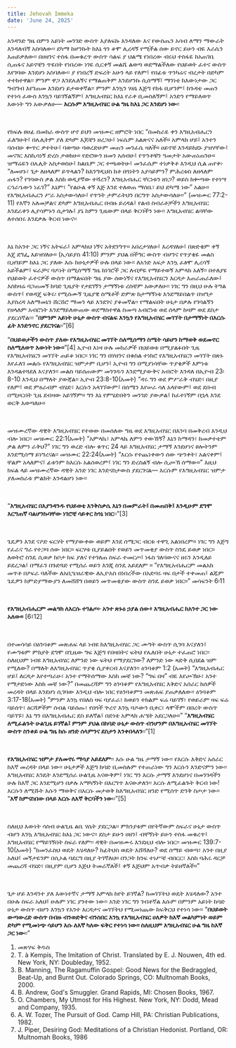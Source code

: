 ```yaml
---
title: Jehovah Immeka
date: 'June 24, 2025'
---
```


<script>
  import { theme2 } from '../../../../store/themes/theme2.svelte';
  import ArticleHero from '../../../../components/article_components/article_hero.svelte';
  import ArticleHeader from '../../../../components/article_components/article_header.svelte';
</script>

<ArticleHero 
  title={title} 
  date={date}
  subtopic={theme2.subtopics[6]} 
/>

<ArticleHeader content="ጄሆቫ - ኢሜካ፡ እግዚአብሄር ከእኔ ጋር ነው" />

አንዳንድ ግዜ በምን አይነት መንገድ ውስጥ እያለፍኩ እንዳለው እና የውስጤን አሳብ ለማን ማውራት እንዳለብኝ አስባለው፡፡ ደካማ ከሆንኩት ከእኔ ጎን ቆሞ ሊረዳኝ የሚችል ሰው ይኖር ይሁን ብዬ እራሴን እጠይቃለው፡፡ በሀዘንና ተስፋ በመቁረጥ ውስጥ ሳልፍ ያ ህልሜ የነበረው ብሩህ ተስፋዬ ከአጠገቤ ሲጠፋና አይኖቼን ጥዬበት የነበረው ነገዬ ሲርቀኝ መልሼ ልወጣ ወደማልችለው የህይወት ፈተና ውስጥ እየገባው እንደሆነ አስባለው፡፡ ያ የነበረኝ ድፍረት አሁን ላይ የለም፤ የበፊቱ ጥንካሬና ብረታት በድካም ተተክተዋል፡፡ ምንም ዋጋ እንደሌለኝና የማልጠቅም እንደሆንኩ ሲሰማኝ፤ ማንነቴ ከእውነታው ጋር ግብግብ እየገጠመ እንደሆነ ይታወቀኛል፡፡ ምንም እንኳን ሃዘኔ እጅግ የከፋ ቢሆንም፤ ከጉዳቴ መጠን የተነሳ ፈውስ እንኳን ባይገኝልኝም፤ እግዚአብሄር ከእኔ የራቀ ቢመስለኝም፤ አንድን የማይለወጥ እውነት ግን አውቃለሁ— **እርሱም እግዚአብሄር ሁል ግዜ ከእኔ ጋር እንደሆነ ነው**፡፡

<br />

የክፍሉ ፀሀፊ በመከራ ውስጥ ሆኖ ይህን መዝሙር ዘምሮት ነበር “በመከራዬ ቀን እግዚአብሔርን ፈለግሁት፤ በሌሊትም ያለ ድካም እጆቼን ዘረጋሁ፤ ነፍሴም አልጽናና አለች። አምላክ ሆይ፤ አንተን ባሰብሁ ቍጥር ቃተትሁ፤ ባወጣሁ ባወረድሁም መጠን መንፈሴ ዛለች። ዐይኖቼ እንዳይከደኑ ያዝሃቸው፤ መናገር እስኪሳነኝ ድረስ ታወክሁ። የድሮውን ዘመን አሰብሁ፤ የጥንቶቹን ዓመታት አውጠነጠንሁ። ዝማሬዬን በሌሊት አስታወስሁ፤ ከልቤም ጋር ተጫወትሁ፤ መንፈሴም ተነቃቅቶ እንዲህ ሲል ጠየቀ፦ “ለመሆኑ፣ ጌታ ለዘላለም ይጥላልን? ከእንግዲህስ ከቶ በጎነትን አያሳይምን? ምሕረቱስ ለዘላለም ጠፋን? የገባውስ ቃል እስከ ወዲያኛው ተሻረን? እግዚአብሔር ቸርነቱን ዘነጋ? ወይስ ከቍጣው የተነሣ ርኅራኄውን ነፈገ?” እኔም፣ “የልዑል ቀኝ እጅ እንደ ተለወጠ ማሰቤ፣ ይህ ድካሜ ነው” አልሁ። የእግዚአብሔርን ሥራ አስታውሳለሁ፤ የጥንት ታምራትህን በርግጥ አስታውሳለሁ፡፡” (መዝሙር 77:2-11) የእኛን አለመቻልና ድካም እግዚአብሔር በብዙ ይረዳል፤ የልብ ስብራቶቻችን እግዚአብሄር እንደራቀን ሊያሳምኑን ሲታገሉ፤ ያኔ ከምን ጊዜውም በላይ ቅርባችን ነው፡፡ እግዚአብሄር ልባቸው ለተሰበሩ እንደቃሉ ቅርብ ነውና፡፡ 

<br />

እኔ ከአንተ ጋር ነኝና አትፍራ፤ አምላክህ ነኝና አትደንግጥ። አበረታሃለሁ፤ እረዳሃለሁ፤ በጽድቄም ቀኝ እጄ ደግፌ እይዝሃለሁ። (ኢሳይያስ 41:10) ምንም ያህል በችግር ውስጥ ብሆንና የጥያቄዬ መልስ ቢዘገይም ከእኔ ጋር ያለው እሱ ከሁኔታዎች ሁሉ በላይ ነው፡፡ ለአንድ አፍታ እንኳ ፈፅሞ ሊረሳኝ አይችልም፤ ፍራቻና ባዶነት በሚሰማኝ ግዜ ከነገሮች ጋር ለብቻዬ የማይተወኝ አምላክ አለኝ፡፡ በተለያዩ የህይወት ፈተናዎች ውስጥ በማልፍበት ግዜ ያው ሰውነኝና የእግዚአብሄርን እርዳታ እጠራጠራለው፤ እስከዛሬ ባጋጠመኝ ከባድ ጊዜያት የታደገኝን ታማኝነቱ ረስቼም አውቃለሁ፡፡ ነገር ግን በዚህ ሁሉ ትግል ውስጥ፤ የወዳጄ ፍቅሩ፡ የሚሰሙኝ ጊዜያዊ ስሜቶች ድምጽ ከታማኝነቱ እንደማይበልጥ በዝግታ እያስረዳ አለማመኔን ሸርሽሮ ማመን ላይ እንደገና ያቆመኛል፡፡ የማልፍበት ሁኔታ በቃሉ የገባልኝን የዘላለም አብሮነት እንደማይለውጠው ወደማስተዋል ስመጣ አብሮነቱ ወደ ሰላም ከዛም ወደ ደስታ ያደርሰኛል፡፡፡ “**በምንም አይነት ሁኔታ ውስጥ ብናልፍ እንኳን የእግዚአብሄር መገኘት በታማኝነት በእርሱ ፊት እንድንኖር ያደርገናል**፡፡”[6]


<ArticleHeader content="እግዚአብሄር ዝም አለ ማለት የለም ማለት አይደለም" />

“**በህይወታችን ውስጥ ያለው የእግዚአብሄር መገኘት ስለሚሰማን ስሜት ሳይሆን ከማወቅ ወደመኖር ስለሚለወጥ እውነት ነው፡፡**”[4] ኢዮብ እነዛ ሁሉ መከራዎች በህይወቱ በሚያልፉበት ጊዜ የእግዚአብሄርን መገኘት ጠይቆ ነበር፡፡ ነገር ግን በሃዘንና በቁስል ተነክሮ የእግዚአብሄርን መገኘት በጽኑ እየፈለገ መልሱ የእግዚአብሄር ዝምታም ቢሆን፤ ኢዮብ ግን በሚያነሳቸው ጥያቄዎች እምነቱ እንዳልተጓደለ እናያለን፡፡ መልስ ባይሰጠውም መንገዱን እንደሚያውቅና አብሮት እንዳለ  በኢዮብ 23፡ 8-10 እንዲህ በማለት ያውጃል፡፡ ኢዮብ 23:8-10(አመት) “ዳሩ ግን ወደ ምሥራቅ ብሄድ፣ በዚያ የለም፤ ወደ ምዕራብም ብሄድ፣ እርሱን አላገኘውም፤ በሰሜን እየሠራ ሳለ አላየውም፤ ወደ ደቡብ በሚዞርበት ጊዜ ደብዛው አይገኝም። ግን እኔ የምሄድበትን መንገድ ያውቃል፤ ከፈተነኝም በኋላ እንደ ወርቅ እወጣለሁ።

<br />

መዝሙረኛው ዳዊት እግዚአብሄር የተወው በመሰለው ግዜ ወደ እግዚአብሄር በእንባ በመቅረብ እንዲህ ብሎ ነበር፡፡ መዝሙር 22:1(አመት) “አምላኬ፣ አምላኬ ለምን ተውኸኝ? እኔን ከማዳን፣ ከመቃተቴም ቃል ለምን ራቅህ?” ነገር ግን ወረድ ብሎ ቁጥር 24 ላይ እግዚአብሄር ታማኝ እንደሆነና ፀሎትንም እንደሚሰማ ይነግረናል፡፡ መዝሙር 22:24(አመት) “እርሱ የተጨነቀውን ሰው ጭንቀት፣ አልናቀም፤ ቸልም አላለምና፤ ፊቱንም ከእርሱ አልሰወረም፤ ነገር ግን ድረስልኝ ብሎ ሲጮኽ ሰማው።” እዚህ ክፍል ላይ መዝሙረኛው ዳዊት አንድ ነገር እንድናስታውስ ያደርገናል— እርሱም የእግዚአብሄር ዝምታ ያለመስራቱ ምልክት እንዳልሆነ ነው፡፡

<br />

“**እግዚአብሄር በእያንዳንዱ የህይወቴ እንቅስቃሴ እኔን በመምራት፤ በመጠበቅ፤ እንዲሁም ደግሞ እርግጠኛ ባልሆንኩባቸው ነገሮቼ ሳይቀር ከጎኔ ነበር**፡፡”[3]

<br />

ጌዴዎን  እንደ ናዖድ ፍርሃት የማያውቀው ወይም እንደ ሰሜጋር ብርቱ ተዋጊ አልነበረም። ነገር ግን እጅግ የፈራና ግራ የተጋባ ሰው ነበር። ፍርሃቱ ቢያይልበት የወይን መጥመቂያ ውስጥ ስንዴ ይወቃ ነበር። ለወትሮ ስንዴ ሲወቃ ከቦታ ከፍ ያለና የተገለጠ ስፍራ ተመርጦ፤ ነፋስ ገለባውናና ዘሩን እንዲለይ ይደረጋል፤ በማፈን በጉድጓድ የሚሰራ ወይን እንጂ ስንዴ አይደለም ። “የእግዚአብሔርም መልአክ መጥቶ በዖፍራ ባለችው ለአቢዔዝራዊው ለኢዮአስ በነበረችው በአድባሩ ዛፍ በታች ተቀመጠ፤ ልጁም ጌዴዎን ከምድያማውያን ለመሸሸግ በወይን መጥመቂያው ውስጥ ስንዴ ይወቃ ነበር።” መሳፍንት 6፡11

<br />

**የእግዚአብሔርም መልዓክ ለእርሱ ተገልጦ፦ አንተ ጽኑዕ ኃያል ሰው፥ እግዚአብሔር ከአንተ ጋር ነው አለው።** [6፤12]  

<br />

በተመሳሳይ በዕንባቆም መጽሐፍ ላይ ነብዩ ከእግዚአብሄር ጋር ሙግት ውስጥ ሲገባ እናያለን፤ የሙግቱም ምክያት ደግሞ በጊዜው ግፍ እጅግ የበዛበትና ፍትህ የሌለበት ሁኔታ ተፈጠሮ ነበር፡፡ ስለዚህም ነብዩ እግዚአብሄር ለምንድ ነው ፍትህ የማያደርገው? ለምንድ ነው ጻድቅ ሲበደል ዝም የሚለው? በማለት ለእግዚአብሄር ጥያቄ ሲያቀርብ እናያለን፡፡ ዕንባቆም 1:2 (አመት) “እግዚአብሔር ሆይ፤ ለርዳታ እየተጣራሁ፣ አንተ የማትሰማው እስከ መቼ ነው? “ግፍ በዛ” ብዬ እየጮኽሁ፣ አንተ የማታድነው እስከ መቼ ነው?” በመጨረሻም ግን ዕንባቆም የእግዚአብሄር እቅድና አሰራር ከሰዎች መረዳት በላይ እንደሆነ ሲገባው እንዲህ ብሎ ነበር የዕንባቆምን መጽሐፍ ያጠቃለለው፡፡ ዕንባቆም 3:17-18(አመት) “ምንም እንኳ የበለስ ዛፍ ባያፈራ፣ ከወይን ተክልም ፍሬ ባይገኝ፣ የወይራም ዛፍ ፍሬ ባይሰጥ፣ ዕርሻዎችም ሰብል ባይሰጡ፣ የበጎች ጕረኖ እንኳ ባዶውን ቢቀር፣ ላሞችም በበረት ውስጥ ባይገኙ፣ እኔ ግን በእግዚአብሔር ደስ ይለኛል፤ በድነቴ አምላክ ሐሤት አደርጋለሁ።” “**እግዚአብሄር ለሚፈልጉት ሁልጊዜ ይገኛል፤ ምንም ያህል በከባድ ሁኔታ ውስጥ ብንሆንም በእግዚአብሄር መገኘት ውስጥ ስንቆይ ሁል ግዜ ከሱ ዘንድ ሰላምንና ደስታን እንቀበላለን**፡፡”[1]

<br />

**የእግዚአብሄር ዝምታ ያለመኖሩ ማሳያ አይደለም**፡፡ እሱ ሁል ግዜ ታማኝ ነው፡፡ የእርሱ እቅድና አሰራር ከእኛ መረዳት በላይ ነው፡፡ ሁኔታዎች እጅግ ከባድ ቢመስሉም የተጠራነው ግን እርሱን እንድናምን ነው፡፡ እግዚአብሄር እንዴት እንደሚሰራ ሁልጊዜ አናውቅም፤ ነገር ግን እርሱ ታማኝ እንደሆነና በመንገዳችን ሁሉ ከእኛ ጋር እንደሚሆን በቃሉ አማካኝነት በእርግጥ እናውቃለን፡፡ እርሱ ለሚፈልጉት ቅርብ ነው! እርሱን ለሚሹት እሱን ማወቅና በእርሱ መታወቅ ከእግዚአብሄር ዘንድ የሚሰጥ ድንቅ ስጦታ ነው፡፡ “**እኛ ከምናስበው በላይ እርሱ ለእኛ ቅርባችን ነው**፡፡”[5]

<br />

<ArticleHeader content="እግዚአብሄር የማይገኝበት ስፍራ የለም!" />

ስለዚህ እውነት ሳስብ ሁልጊዜ  ልቤ ሃሴት ያደርጋል፡፡ ምክንያቱም በየትኛውም ስፍራና ሁኔታ ውስጥ ብሆን እንኳ እግዚአብሄር ከእኔ ጋር ነውና፡፡ ደስታ ይሁን ሀዘን፤ ብቸኝነት ይሁን ተስፋ መቁረጥ፤ እግዚአብሄር የማይገኝበት ስፍራ የለም፡፡ ዳዊት በመዝሙሩ እንደዚህ ብሎ ነበር፡፡ መዝሙር 139:7-10(አመት) “ከመንፈስህ ወዴት እሄዳለሁ? ከፊትህስ ወዴት እሸሻለሁ? ወደ ሰማይ ብወጣ፣ አንተ በዚያ አለህ፤ መኝታዬንም በሲኦል ባደርግ በዚያ ትገኛለህ። በንጋት ክንፍ ተነሥቼ ብበርር፣ እስከ ባሕሩ ዳርቻ መጨረሻ ብሄድ፣ በዚያም ቢሆን እጅህ ትመራኛለች፤ ቀኝ እጅህም አጥብቃ ትይዘኛለች።”

<br />

ጌታ ሆይ እንዳንተ ያለ እውነተኛና ታማኝ አምላክ ከየት ይገኛል? ከመገኘትህ ወዴት እሄዳለው? አንተ በሁሉ ስፍራ አለህ፤ ሁሉም ነገር ያንተው ነው፡፡ አንድ ነገር ግን ገብቶኛል እሱም በምንም አይነት ከባድ ሁኔታ ውስጥ ብሆን እንኳን የአንተ እርዳታና መገኘትህ የሚመነጨው ከፍቅርህ የተነሳ ነው፡፡ “**በህይወት ውጣውረድ ውስጥ በብዙ ብንወድቅና ብንሰበር እንኳ የእግዚአብሄር ሀለዎት ከእኛ መልካምነት ወይም ድካም የሚመነጭ ሳይሆን እሱ ለእኛ ካለው ፍቅር የተነሳ ነው፡፡ ስለዚህም እግዚአብሄር ሁል ግዜ ከእኛ ጋር ነው**፡፡”

<ArticleHeader content="ማጣቀሻ" />

1. መጽሃፍ ቅዱስ
2. T. à Kempis, The Imitation of Christ. Translated by E. J. Nouwen, 4th ed. New York, NY: Doubleday, 1952.
3. B. Manning, The Ragamuffin Gospel: Good News for the Bedraggled, Beat-Up, and Burnt Out. Colorado Springs, CO: Multnomah Books, 2000.
4. B. Andrew, God's Smuggler. Grand Rapids, MI: Chosen Books, 1967.
5. O. Chambers, My Utmost for His Highest. New York, NY: Dodd, Mead and Company, 1935.
6. A. W. Tozer, The Pursuit of God. Camp Hill, PA: Christian Publications, 1982.
7. J. Piper, Desiring God: Meditations of a Christian Hedonist. Portland, OR: Multnomah Books, 1986